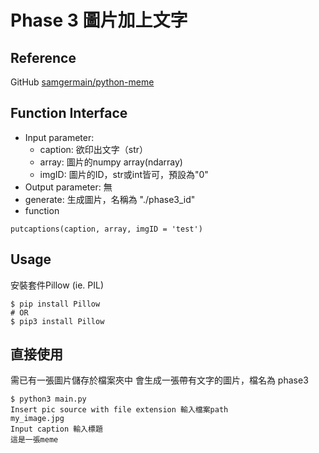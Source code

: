 # Phase 3 圖片加上文字

## Reference
GitHub [samgermain/python-meme](https://github.com/samgermain/python-meme.git)
## Function Interface
- Input parameter: 
    - caption: 欲印出文字（str）
    - array: 圖片的numpy array(ndarray)
    - imgID: 圖片的ID，str或int皆可，預設為"0"
- Output parameter: 無
- generate: 生成圖片，名稱為 "./phase3_id"
- function
```
putcaptions(caption, array, imgID = 'test')
```

## Usage
安裝套件Pillow (ie. PIL)
```
$ pip install Pillow
# OR
$ pip3 install Pillow
```

## 直接使用
需已有一張圖片儲存於檔案夾中
會生成一張帶有文字的圖片，檔名為 phase3
```
$ python3 main.py
Insert pic source with file extension 輸入檔案path
my_image.jpg    
Input caption 輸入標題
這是一張meme
```


